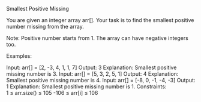 Smallest Positive Missing


You are given an integer array arr[]. Your task is to find the smallest positive number missing from the array.

Note: Positive number starts from 1. The array can have negative integers too.

Examples:

Input: arr[] = [2, -3, 4, 1, 1, 7]
Output: 3
Explanation: Smallest positive missing number is 3.
Input: arr[] = [5, 3, 2, 5, 1]
Output: 4
Explanation: Smallest positive missing number is 4.
Input: arr[] = [-8, 0, -1, -4, -3]
Output: 1
Explanation: Smallest positive missing number is 1.
Constraints:  
1 ≤ arr.size() ≤ 105
-106 ≤ arr[i] ≤ 106

